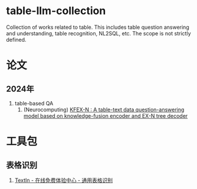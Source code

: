 # table-llm-collection
Collection of works related to table. This includes table question answering and understanding, table recognition, NL2SQL, etc. The scope is not strictly defined.

# 论文
## 2024年
1. table-based QA
    1. (Neurocomputing) [KFEX-N : A table-text data question-answering model based on knowledge-fusion encoder and EX-N tree decoder](https://www.sciencedirect.com/science/article/abs/pii/S0925231224005666)

# 工具包
## 表格识别
1. [TextIn - 在线免费体验中心 - 通用表格识别](https://www.textin.com/experience/table)